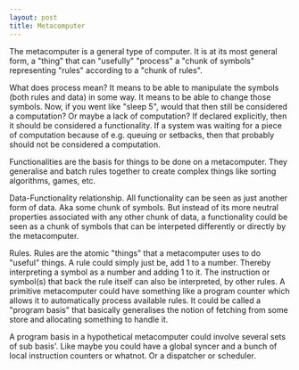 ```yaml
---
layout: post
title: Metacomputer
---
```


The metacomputer is a general type of computer. It is at its most general form, a "thing" that can "usefully" "process" a "chunk of symbols" representing "rules" according to a "chunk of rules".

What does process mean? It means to be able to manipulate the symbols (both rules and data) in some way. It means to be able to change those symbols. Now, if you went like "sleep 5", would that then still be considered a computation? Or maybe a lack of computation? If declared explicitly, then it should be considered a functionality. If a system was waiting for a piece of computation because of e.g. queuing or setbacks, then that probably should not be considered a computation.

Functionalities are the basis for things to be done on a metacomputer. They generalise and batch rules together to create complex things like sorting algorithms, games, etc.

Data-Functionality relationship. All functionality can be seen as just another form of data. Aka some chunk of symbols. But instead of its more neutral properties associated with any other chunk of data, a functionality could be seen as a chunk of symbols that can be interpeted differently or directly by the metacomputer.

Rules. Rules are the atomic "things" that a metacomputer uses to do "useful" things. A rule could simply just be, add 1 to a number. Thereby interpreting a symbol as a number and adding 1 to it. The instruction or symbol(s) that back the rule itself can also be interpreted, by other rules. A primitive metacomputer could have something like a program counter which allows it to automatically process available rules. It could be called a "program basis" that basically generalises the notion of fetching from some store and allocating something to handle it.

A program basis in a hypothetical metacomputer could involve several sets of sub basis'. Like maybe you could have a global syncer and a bunch of local instruction counters or whatnot. Or a dispatcher or scheduler.
